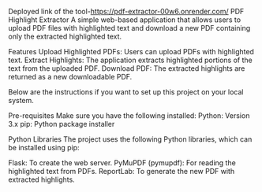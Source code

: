 Deployed link of the tool-https://pdf-extractor-00w6.onrender.com/
PDF Highlight Extractor
A simple web-based application that allows users to upload PDF files with highlighted text and download a new PDF containing only the extracted highlighted text.

Features
Upload Highlighted PDFs: Users can upload PDFs with highlighted text.
Extract Highlights: The application extracts highlighted portions of the text from the uploaded PDF.
Download PDF: The extracted highlights are returned as a new downloadable PDF.

Below are the instructions if you want to set up this project on your local system.

Pre-requisites
Make sure you have the following installed:
Python: Version 3.x
pip: Python package installer

Python Libraries
The project uses the following Python libraries, which can be installed using pip:

Flask: To create the web server.
PyMuPDF (pymupdf): For reading the highlighted text from PDFs.
ReportLab: To generate the new PDF with extracted highlights.
